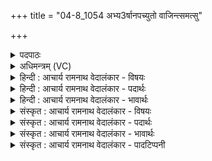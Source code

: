 +++
title = "04-8_1054 अभ्य3र्षानपच्युतो वाजिन्त्समत्सु"

+++
<details><summary>पदपाठः</summary>

अ꣣भि꣢। अ꣣र्ष। अ꣡न꣢꣯पच्युतः। अ꣢न्। अ꣣पच्युतः। वा꣡जि꣢꣯न्। स꣣म꣡त्सु꣢। स꣣। म꣡त्सु꣢꣯। सा꣣सहिः꣢। अ꣡थ꣢꣯। नः꣣। व꣡स्य꣢꣯सः। कृ꣣धि। १०५४।
</details>

<details><summary>अधिमन्त्रम् (VC)</summary>

- पवमानः सोमः
- हिरण्यस्तूप आङ्गिरसः
- गायत्री
- षड्जः
</details>

<details><summary>हिन्दी : आचार्य रामनाथ वेदालंकार - विषयः</summary>

अगले मन्त्र में पुनः वही विषय है।
</details>

<details><summary>हिन्दी : आचार्य रामनाथ वेदालंकार - पदार्थः</summary>

पदार्थान्वयभाषाः -  हे (वाजिन्) बलवान् सोम अर्थात् वीर परमात्मन् वा राजन् ! (अनपच्युतः) विचलित न होनेवाले, (समत्सु सासहिः) देवासुरसंग्रामों में शत्रुओं का पराजय करनेवाले आप (अभ्यर्ष) क्रियाशील होवो। (अथ) और इस प्रकार (नः) हमें (वस्यसः) अतिशय ऐश्वर्यवान् (कृधि) करो ॥८॥
</details>

<details><summary>हिन्दी : आचार्य रामनाथ वेदालंकार - भावार्थः</summary>

भावार्थभाषाः -  परमात्मा की उपासना करके और राजा को उद्बोधन देकर सब आन्तरिक और बाह्य शत्रुओं का उच्छेद करके लोग विजयी,ऐश्वर्यवान् तथा सुखी होवें ॥८॥
</details>

<details><summary>संस्कृत : आचार्य रामनाथ वेदालंकार - विषयः</summary>

अथ पुनरपि तमेव विषयमाह।
</details>

<details><summary>संस्कृत : आचार्य रामनाथ वेदालंकार - पदार्थः</summary>

पदार्थान्वयभाषाः -  हे (वाजिन्) बलवन् वीर परमात्मन् राजन् वा ! (अनपच्युतः) अप्रतिस्खलितः,अविचलितः, (समत्सु सासहिः) देवासुरसंग्रामेषु शत्रूणां पराजेता त्वम् (अभ्यर्ष) क्रियाशीलो भव। (अथ) एवं च (नः) अस्मान्(वस्यसः)अतिशयेन वसुमतः (कृधि) कुरु ॥८॥
</details>

<details><summary>संस्कृत : आचार्य रामनाथ वेदालंकार - भावार्थः</summary>

भावार्थभाषाः -  परमात्मानमुपास्य राजानं चोद्बोध्य सर्वानान्तरान् बाह्यांश्च सपत्नानुच्छिद्य जना विजयिनो वसुमन्तः सुखिनश्च भवन्तु ॥८॥
</details>

<details><summary>संस्कृत : आचार्य रामनाथ वेदालंकार - पादटिप्पनी</summary>

टिप्पणी:   १. ऋ० ९।४।८,‘र॒यिं स॒मत्सु॑ सास॒हिः’ इति द्वितीयः पादः।
</details>